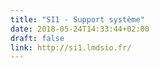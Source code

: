 ```yaml
---
title: "SI1 - Support système"
date: 2018-05-24T14:33:44+02:00
draft: false
link: http://si1.lmdsio.fr/
---
```

